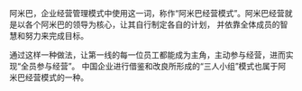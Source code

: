 阿米巴，企业经营管理模式中使用这一词，称作“阿米巴经营模式”。阿米巴经营就是以各个阿米巴的领导为核心，让其自行制定各自的计划，
并依靠全体成员的智慧和努力来完成目标。

通过这样一种做法，让第一线的每一位员工都能成为主角，主动参与经营，进而实现“全员参与经营”。
中国企业进行借鉴和改良所形成的“三人小组”模式也属于阿米巴经营模式的一种。